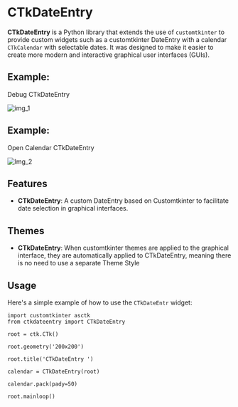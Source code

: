 # CTkDateEntry

**CTkDateEntry** is a Python library that extends the use of `customtkinter` to provide custom widgets such as a customtkinter DateEntry with a calendar `CTkCalendar` with selectable dates. It was designed to make it easier to create more modern and interactive graphical user interfaces (GUIs).


## Example:

Debug CTkDateEntry

![img_1](https://github.com/user-attachments/assets/d0be5cc6-7ab2-4135-b85a-64a1a386a097)

## Example:

Open Calendar CTkDateEntry

![Img_2](https://github.com/user-attachments/assets/e3799515-59d5-4347-a95a-d63f1ec7347a "CTkDateEntry open Calendar")

## Features

- **CTkDateEntry**: A custom DateEntry based on Customtkinter to facilitate date selection in graphical interfaces.

## Themes

- **CTkDateEntry**: When customtkinter themes are applied to the graphical interface, they are automatically applied to CTkDateEntry, meaning there is no need to use a separate Theme Style

## Usage

Here's a simple example of how to use the `CTkDateEntr` widget:

```
import customtkinter asctk
from ctkdateentry import CTkDateEntry

root = ctk.CTk()

root.geometry('200x200')

root.title('CTkDateEntry ')

calendar = CTkDateEntry(root)

calendar.pack(pady=50)

root.mainloop()
```
